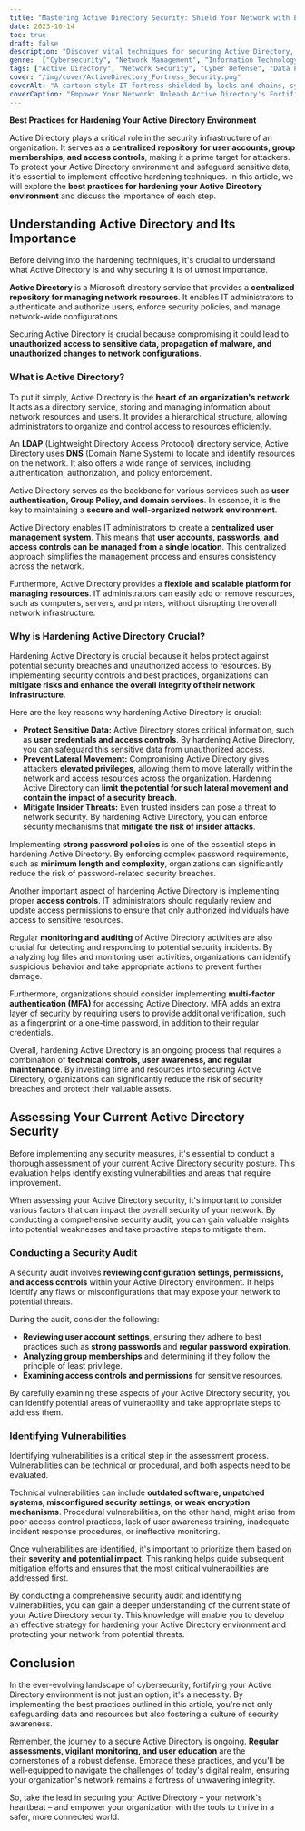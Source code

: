 ```yaml
---
title: "Mastering Active Directory Security: Shield Your Network with Expert Strategies"
date: 2023-10-14
toc: true
draft: false
description: "Discover vital techniques for securing Active Directory, safeguarding data, and thwarting breaches in your network infrastructure."
genre:  ["Cybersecurity", "Network Management", "Information Technology", "Data Protection", "Enterprise Security", "Digital Infrastructure", "Access Control", "User Authentication", "IT Best Practices", "Security Awareness"]
tags: ["Active Directory", "Network Security", "Cyber Defense", "Data Protection", "Access Controls", "User Authentication", "Security Auditing", "Password Policies", "Least Privilege", "Multi-Factor Authentication", "Patch Management", "Vulnerability Assessment", "Incident Response", "User Awareness", "Security Monitoring", "Hardening Techniques", "IT Infrastructure", "User Management", "Credential Security", "Security Policies", "Security Breach", "Data Confidentiality", "Risk Mitigation", "Insider Threats", "Security Incident", "IT Governance", "Security Strategy", "Network Integrity", "Sensitive Resources", "Security Best Practices"]
cover: "/img/cover/ActiveDirectory_Fortress_Security.png"
coverAlt: "A cartoon-style IT fortress shielded by locks and chains, symbolizing fortified Active Directory security."
coverCaption: "Empower Your Network: Unleash Active Directory's Fortified Security"
---
```


**Best Practices for Hardening Your Active Directory Environment**

Active Directory plays a critical role in the security infrastructure of an organization. It serves as a **centralized repository for user accounts, group memberships, and access controls**, making it a prime target for attackers. To protect your Active Directory environment and safeguard sensitive data, it's essential to implement effective hardening techniques. In this article, we will explore the **best practices for hardening your Active Directory environment** and discuss the importance of each step.

## Understanding Active Directory and Its Importance

Before delving into the hardening techniques, it's crucial to understand what Active Directory is and why securing it is of utmost importance.

**Active Directory** is a Microsoft directory service that provides a **centralized repository for managing network resources**. It enables IT administrators to authenticate and authorize users, enforce security policies, and manage network-wide configurations.

Securing Active Directory is crucial because compromising it could lead to **unauthorized access to sensitive data, propagation of malware, and unauthorized changes to network configurations**.

### What is Active Directory?

To put it simply, Active Directory is the **heart of an organization's network**. It acts as a directory service, storing and managing information about network resources and users. It provides a hierarchical structure, allowing administrators to organize and control access to resources efficiently.

An **LDAP** (Lightweight Directory Access Protocol) directory service, Active Directory uses **DNS** (Domain Name System) to locate and identify resources on the network. It also offers a wide range of services, including authentication, authorization, and policy enforcement.

Active Directory serves as the backbone for various services such as **user authentication, Group Policy, and domain services**. In essence, it is the key to maintaining a **secure and well-organized network environment**.

Active Directory enables IT administrators to create a **centralized user management system**. This means that **user accounts, passwords, and access controls can be managed from a single location**. This centralized approach simplifies the management process and ensures consistency across the network.

Furthermore, Active Directory provides a **flexible and scalable platform for managing resources**. IT administrators can easily add or remove resources, such as computers, servers, and printers, without disrupting the overall network infrastructure.

### Why is Hardening Active Directory Crucial?

Hardening Active Directory is crucial because it helps protect against potential security breaches and unauthorized access to resources. By implementing security controls and best practices, organizations can **mitigate risks and enhance the overall integrity of their network infrastructure**.

Here are the key reasons why hardening Active Directory is crucial:

* **Protect Sensitive Data:** Active Directory stores critical information, such as **user credentials and access controls**. By hardening Active Directory, you can safeguard this sensitive data from unauthorized access.
* **Prevent Lateral Movement:** Compromising Active Directory gives attackers **elevated privileges**, allowing them to move laterally within the network and access resources across the organization. Hardening Active Directory can **limit the potential for such lateral movement and contain the impact of a security breach**.
* **Mitigate Insider Threats:** Even trusted insiders can pose a threat to network security. By hardening Active Directory, you can enforce security mechanisms that **mitigate the risk of insider attacks**.

Implementing **strong password policies** is one of the essential steps in hardening Active Directory. By enforcing complex password requirements, such as **minimum length and complexity**, organizations can significantly reduce the risk of password-related security breaches.

Another important aspect of hardening Active Directory is implementing proper **access controls**. IT administrators should regularly review and update access permissions to ensure that only authorized individuals have access to sensitive resources.

Regular **monitoring and auditing** of Active Directory activities are also crucial for detecting and responding to potential security incidents. By analyzing log files and monitoring user activities, organizations can identify suspicious behavior and take appropriate actions to prevent further damage.

Furthermore, organizations should consider implementing **multi-factor authentication (MFA)** for accessing Active Directory. MFA adds an extra layer of security by requiring users to provide additional verification, such as a fingerprint or a one-time password, in addition to their regular credentials.

Overall, hardening Active Directory is an ongoing process that requires a combination of **technical controls, user awareness, and regular maintenance**. By investing time and resources into securing Active Directory, organizations can significantly reduce the risk of security breaches and protect their valuable assets.

## Assessing Your Current Active Directory Security

Before implementing any security measures, it's essential to conduct a thorough assessment of your current Active Directory security posture. This evaluation helps identify existing vulnerabilities and areas that require improvement.

When assessing your Active Directory security, it's important to consider various factors that can impact the overall security of your network. By conducting a comprehensive security audit, you can gain valuable insights into potential weaknesses and take proactive steps to mitigate them.

### Conducting a Security Audit

A security audit involves **reviewing configuration settings, permissions, and access controls** within your Active Directory environment. It helps identify any flaws or misconfigurations that may expose your network to potential threats.

During the audit, consider the following:

- **Reviewing user account settings**, ensuring they adhere to best practices such as **strong passwords** and **regular password expiration**.
- **Analyzing group memberships** and determining if they follow the principle of least privilege.
- **Examining access controls and permissions** for sensitive resources.

By carefully examining these aspects of your Active Directory security, you can identify potential areas of vulnerability and take appropriate steps to address them.

### Identifying Vulnerabilities

Identifying vulnerabilities is a critical step in the assessment process. Vulnerabilities can be technical or procedural, and both aspects need to be evaluated.

Technical vulnerabilities can include **outdated software, unpatched systems, misconfigured security settings, or weak encryption mechanisms**. Procedural vulnerabilities, on the other hand, might arise from poor access control practices, lack of user awareness training, inadequate incident response procedures, or ineffective monitoring.

Once vulnerabilities are identified, it's important to prioritize them based on their **severity and potential impact**. This ranking helps guide subsequent mitigation efforts and ensures that the most critical vulnerabilities are addressed first.

By conducting a comprehensive security audit and identifying vulnerabilities, you can gain a deeper understanding of the current state of your Active Directory security. This knowledge will enable you to develop an effective strategy for hardening your Active Directory environment and protecting your network from potential threats.

## Conclusion

In the ever-evolving landscape of cybersecurity, fortifying your Active Directory environment is not just an option; it's a necessity. By implementing the best practices outlined in this article, you're not only safeguarding data and resources but also fostering a culture of security awareness.

Remember, the journey to a secure Active Directory is ongoing. **Regular assessments, vigilant monitoring, and user education** are the cornerstones of a robust defense. Embrace these practices, and you'll be well-equipped to navigate the challenges of today's digital realm, ensuring your organization's network remains a fortress of unwavering integrity.

So, take the lead in securing your Active Directory – your network's heartbeat – and empower your organization with the tools to thrive in a safer, more connected world.